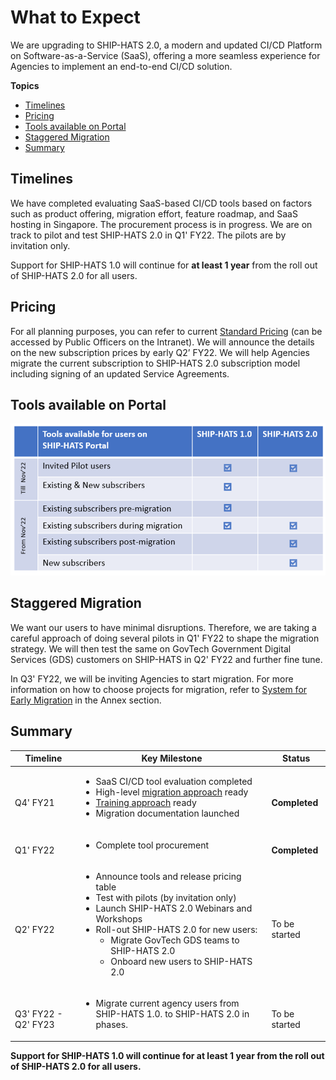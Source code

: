 # What to Expect

We are upgrading to SHIP-HATS 2.0, a modern and updated CI/CD Platform on Software-as-a-Service (SaaS), offering a more seamless experience for Agencies to implement an end-to-end CI/CD solution.  

**Topics**
- [Timelines](#timelines)
- [Pricing](#pricing)
- [Tools available on Portal](#tools-available-on-portal)
- [Staggered Migration](#staggered-migration)
- [Summary](#summary)

## Timelines

We have completed evaluating SaaS-based CI/CD tools based on factors such as product offering, migration effort, feature roadmap, and SaaS hosting in Singapore. The procurement process is in progress. We are on track to pilot and test SHIP-HATS 2.0 in Q1' FY22. The pilots are by invitation only. 

Support for SHIP-HATS 1.0 will continue for **at least 1 year** from the roll out of SHIP-HATS 2.0 for all users. 

## Pricing
For all planning purposes, you can refer to current [Standard Pricing](https://sgdcs.sgnet.gov.sg/sites/IDA-GoSync/gdspdd-ai/ship/_layouts/15/start.aspx#/SitePages/Pricing.aspx) (can be accessed by Public Officers on the Intranet). We will announce the details on the new subscription prices by early Q2’ FY22. We will help Agencies migrate the current subscription to SHIP-HATS 2.0 subscription model including signing of an updated Service Agreements. 

## Tools available on Portal

![SHIP-HATS Portal Tools](portal-tools-v1-v2.png)

## Staggered Migration

We want our users to have minimal disruptions. Therefore, we are taking a careful approach of doing several pilots in Q1' FY22 to shape the migration strategy. We will then test the same on GovTech Government Digital Services (GDS) customers on SHIP-HATS in Q2' FY22 and further fine tune.  

In Q3' FY22, we will be inviting Agencies to start migration. For more information on how to choose projects for migration, refer to [System for Early Migration](ship-hats-migration-annex#systems-for-early-migration) in the Annex section. 

## Summary

| **Timeline** | **Key Milestone** | **Status** |
| --- | --- | --- |
| <br>Q4' FY21 | <ul><li>SaaS CI/CD tool evaluation completed</li><li>High-level [migration approach](ship-hats-migration#migration) ready</li><li>[Training approach](ship-hats-migration#training) ready</li><li>Migration documentation launched</li></ul> | <br>**Completed**|
| <br>Q1' FY22 | <ul><li>Complete tool procurement</li></ul> | <br>**Completed** |  
| <br>Q2' FY22 | <ul><li>Announce tools and release pricing table</li><li>Test with pilots (by invitation only)</li><li>Launch SHIP-HATS 2.0 Webinars and Workshops</li><li>Roll-out SHIP-HATS 2.0 for new users:<ul><li>Migrate GovTech GDS teams to SHIP-HATS 2.0</li><li>Onboard new users to SHIP-HATS 2.0</li></ul></li></ul> | <br>To be started |  
| <br>Q3' FY22 - Q2' FY23| <ul><li>Migrate current agency users from SHIP-HATS 1.0. to SHIP-HATS 2.0 in phases.</li></ul>| <br>To be started |  

**Support for SHIP-HATS 1.0 will continue for at least 1 year from the roll out of SHIP-HATS 2.0 for all users.**